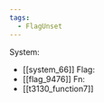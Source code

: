 ```yaml
---
tags:
  - FlagUnset
---
```

System:
- [[system_66]]
Flag:
- [[flag_9476]]
Fn:
- [[t3130_function7]]

